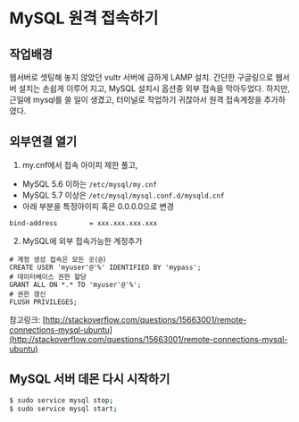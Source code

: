 # MySQL 원격 접속하기

## 작업배경

웹서버로 셋팅해 놓지 않았던 vultr 서버에 급하게 LAMP 설치.
간단한 구글링으로 웹서버 설치는 손쉽게 이루어 지고, MySQL 설치시 옵션중 외부 접속을 막아두었다.
하지만, 근일에 mysql를 쓸 일이 생겼고, 터미널로 작업하기 귀찮아서 원격 접속계정을 추가하였다.

## 외부연결 열기

1) my.cnf에서 접속 아이피 제한 풀고,

- MySQL 5.6 이하는 `/etc/mysql/my.cnf`
- MySQL 5.7 이상은 `/etc/mysql/mysql.conf.d/mysqld.cnf`
- 아래 부분을 특정아이피 혹은 0.0.0.0으로 변경

```
bind-address        = xxx.xxx.xxx.xxx
```

2) MySQL에 외부 접속가능한 계정추가

```
# 계정 생성 접속은 모든 곳(@)
CREATE USER 'myuser'@'%' IDENTIFIED BY 'mypass';
# 데이터베이스 권한 할당
GRANT ALL ON *.* TO 'myuser'@'%';
# 권한 갱신
FLUSH PRIVILEGES;
```

참고링크: [http://stackoverflow.com/questions/15663001/remote-connections-mysql-ubuntu](http://stackoverflow.com/questions/15663001/remote-connections-mysql-ubuntu)

## MySQL 서버 데몬 다시 시작하기

```bash
$ sudo service mysql stop;
$ sudo service mysql start;
```